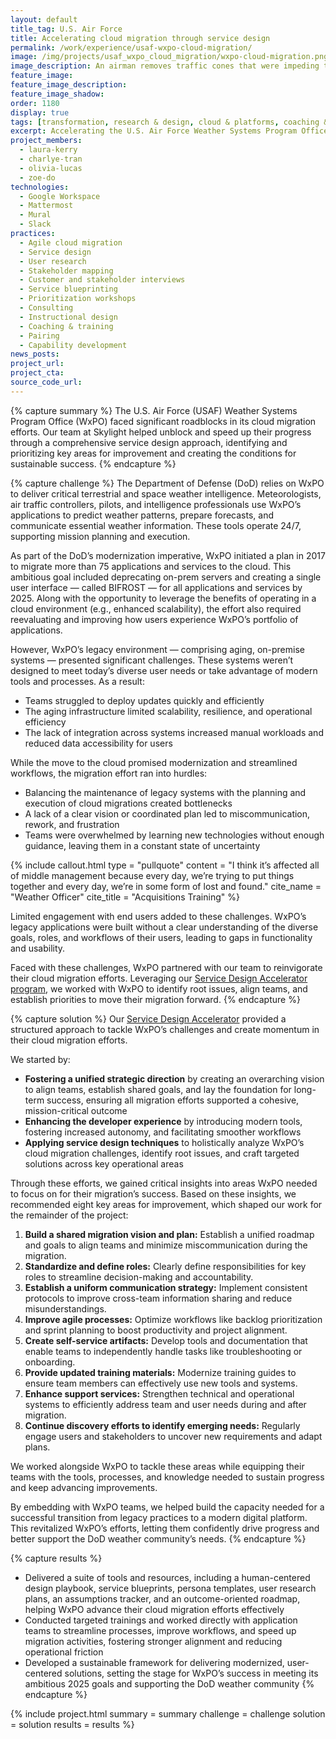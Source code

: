 ```yaml
---
layout: default
title_tag: U.S. Air Force
title: Accelerating cloud migration through service design
permalink: /work/experience/usaf-wxpo-cloud-migration/
image: /img/projects/usaf_wxpo_cloud_migration/wxpo-cloud-migration.png
image_description: An airman removes traffic cones that were impeding the progress of a cloud.
feature_image:
feature_image_description:
feature_image_shadow:
order: 1180
display: true
tags: [transformation, research & design, cloud & platforms, coaching & training, defense, air force, charlye tran, olivia lucas, zoe do, laura kerry]
excerpt: Accelerating the U.S. Air Force Weather Systems Program Office's cloud migration by identifying key areas for improvement and fostering sustainable progress.
project_members:
  - laura-kerry
  - charlye-tran
  - olivia-lucas
  - zoe-do
technologies:
  - Google Workspace
  - Mattermost
  - Mural
  - Slack
practices:
  - Agile cloud migration
  - Service design
  - User research
  - Stakeholder mapping
  - Customer and stakeholder interviews
  - Service blueprinting
  - Prioritization workshops
  - Consulting
  - Instructional design
  - Coaching & training
  - Pairing
  - Capability development
news_posts:
project_url:
project_cta:
source_code_url:
---
```


{% capture summary %}
The U.S. Air Force (USAF) Weather Systems Program Office (WxPO) faced significant roadblocks in its cloud migration efforts. Our team at Skylight helped unblock and speed up their progress through a comprehensive service design approach, identifying and prioritizing key areas for improvement and creating the conditions for sustainable success.
{% endcapture %}

{% capture challenge %}
The Department of Defense (DoD) relies on WxPO to deliver critical terrestrial and space weather intelligence. Meteorologists, air traffic controllers, pilots, and intelligence professionals use WxPO’s applications to predict weather patterns, prepare forecasts, and communicate essential weather information. These tools operate 24/7, supporting mission planning and execution.

As part of the DoD’s modernization imperative, WxPO initiated a plan in 2017 to migrate more than 75 applications and services to the cloud. This ambitious goal included deprecating on-prem servers and creating a single user interface — called BIFROST — for all applications and services by 2025. Along with the opportunity to leverage the benefits of operating in a cloud environment (e.g., enhanced scalability), the effort also required reevaluating and improving how users experience WxPO’s portfolio of applications.

However, WxPO’s legacy environment — comprising aging, on-premise systems — presented significant challenges. These systems weren’t designed to meet today’s diverse user needs or take advantage of modern tools and processes. As a result:
- Teams struggled to deploy updates quickly and efficiently
- The aging infrastructure limited scalability, resilience, and operational efficiency
- The lack of integration across systems increased manual workloads and reduced data accessibility for users

While the move to the cloud promised modernization and streamlined workflows, the migration effort ran into hurdles:
- Balancing the maintenance of legacy systems with the planning and execution of cloud migrations created bottlenecks
- A lack of a clear vision or coordinated plan led to miscommunication, rework, and frustration
- Teams were overwhelmed by learning new technologies without enough guidance, leaving them in a constant state of uncertainty

{% include callout.html type = "pullquote" content = "I think it’s affected all of middle management because every day, we’re trying to put things together and every day, we’re in some form of lost and found." cite_name = "Weather Officer" cite_title = "Acquisitions Training" %}

Limited engagement with end users added to these challenges. WxPO’s legacy applications were built without a clear understanding of the diverse goals, roles, and workflows of their users, leading to gaps in functionality and usability.

Faced with these challenges, WxPO partnered with our team to reinvigorate their cloud migration efforts. Leveraging our [Service Design Accelerator program](/work/experience/usaf-service-design-capacity-building/), we worked with WxPO to identify root issues, align teams, and establish priorities to move their migration forward.
{% endcapture %}

{% capture solution %}
Our [Service Design Accelerator](/work/toolkits/service-design-framework/) provided a structured approach to tackle WxPO’s challenges and create momentum in their cloud migration efforts.

We started by:
- **Fostering a unified strategic direction** by creating an overarching vision to align teams, establish shared goals, and lay the foundation for long-term success, ensuring all migration efforts supported a cohesive, mission-critical outcome
- **Enhancing the developer experience** by introducing modern tools, fostering increased autonomy, and facilitating smoother workflows
- **Applying service design techniques** to holistically analyze WxPO’s cloud migration challenges, identify root issues, and craft targeted solutions across key operational areas

Through these efforts, we gained critical insights into areas WxPO needed to focus on for their migration’s success. Based on these insights, we recommended eight key areas for improvement, which shaped our work for the remainder of the project:
1. **Build a shared migration vision and plan:** Establish a unified roadmap and goals to align teams and minimize miscommunication during the migration.
2. **Standardize and define roles:** Clearly define responsibilities for key roles to streamline decision-making and accountability.
3. **Establish a uniform communication strategy:** Implement consistent protocols to improve cross-team information sharing and reduce misunderstandings.
4. **Improve agile processes:** Optimize workflows like backlog prioritization and sprint planning to boost productivity and project alignment.
5. **Create self-service artifacts:** Develop tools and documentation that enable teams to independently handle tasks like troubleshooting or onboarding.
6. **Provide updated training materials:** Modernize training guides to ensure team members can effectively use new tools and systems.
7. **Enhance support services:** Strengthen technical and operational systems to efficiently address team and user needs during and after migration.
8. **Continue discovery efforts to identify emerging needs:** Regularly engage users and stakeholders to uncover new requirements and adapt plans.

We worked alongside WxPO to tackle these areas while equipping their teams with the tools, processes, and knowledge needed to sustain progress and keep advancing improvements.

By embedding with WxPO teams, we helped build the capacity needed for a successful transition from legacy practices to a modern digital platform. This revitalized WxPO’s efforts, letting them confidently drive progress and better support the DoD weather community’s needs.
{% endcapture %}

{% capture results %}
- Delivered a suite of tools and resources, including a human-centered design playbook, service blueprints, persona templates, user research plans, an assumptions tracker, and an outcome-oriented roadmap, helping WxPO advance their cloud migration efforts effectively
- Conducted targeted trainings and worked directly with application teams to streamline processes, improve workflows, and speed up migration activities, fostering stronger alignment and reducing operational friction
- Developed a sustainable framework for delivering modernized, user-centered solutions, setting the stage for WxPO’s success in meeting its ambitious 2025 goals and supporting the DoD weather community
{% endcapture %}

{% include project.html
  summary = summary
  challenge = challenge
  solution = solution
  results = results
%}
